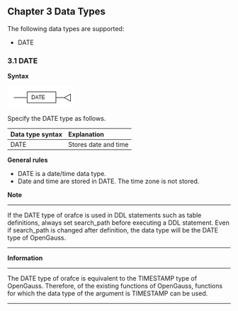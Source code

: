 
Chapter 3 Data Types
---

The following data types are supported:

 - DATE


### 3.1 DATE

**Syntax**

![DATE](gif/DATE.gif)




Specify the DATE type as follows.

|Data type syntax|Explanation|
|:---|:---|
|DATE|Stores date and time|

**General rules**

 - DATE is a date/time data type.
 - Date and time are stored in DATE. The time zone is not stored.

**Note**

----

If the DATE type of orafce is used in DDL statements such as table definitions, always set search_path before executing a DDL statement. Even if search_path is changed after definition, the data type will be the DATE type of OpenGauss.

----


**Information**

----

The DATE type of orafce is equivalent to the TIMESTAMP type of OpenGauss. Therefore, of the existing functions of OpenGauss, functions for which the data type of the argument is TIMESTAMP can be used.

----


